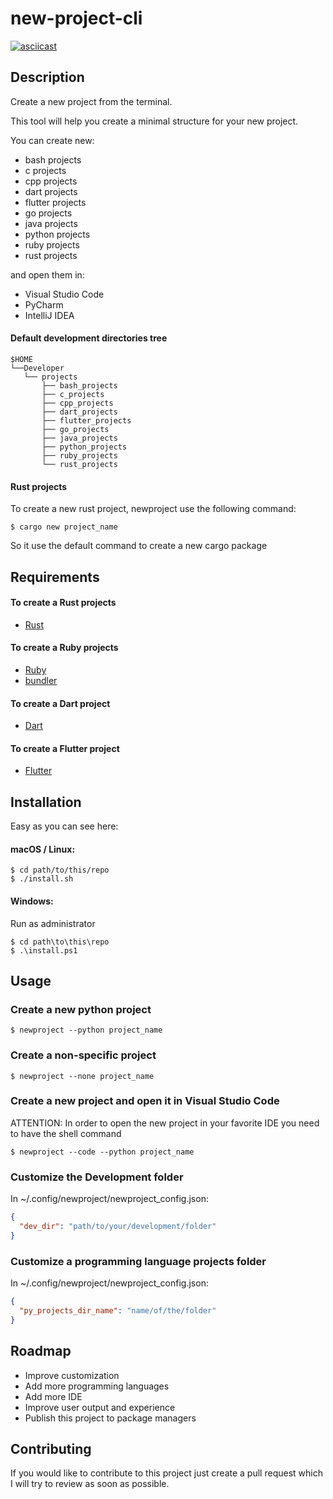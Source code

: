 # new-project-cli

[![asciicast](https://asciinema.org/a/Qf5FmiHBwkqpQCm6CDrEIMKEu.svg)](https://asciinema.org/a/Qf5FmiHBwkqpQCm6CDrEIMKEu)

## Description

Create a new project from the terminal.

This tool will help you create a minimal structure for your new project.

You can create new:

- bash projects
- c projects
- cpp projects
- dart projects
- flutter projects
- go projects
- java projects
- python projects
- ruby projects
- rust projects

and open them in:

- Visual Studio Code
- PyCharm
- IntelliJ IDEA

#### Default development directories tree

```
$HOME
└──Developer
   └── projects
       ├── bash_projects
       ├── c_projects 
       ├── cpp_projects
       ├── dart_projects
       ├── flutter_projects 
       ├── go_projects
       ├── java_projects
       ├── python_projects
       ├── ruby_projects
       └── rust_projects 
```

#### Rust projects

To create a new rust project, newproject use the following command:

```console
$ cargo new project_name
```

So it use the default command to create a new cargo package

## Requirements

#### To create a Rust projects

- [Rust](https://www.rust-lang.org/learn/get-started)

#### To create a Ruby projects

- [Ruby](https://www.ruby-lang.org/en/documentation/installation/)
- [bundler](https://rubygems.org/gems/bundler)

#### To create a Dart project

- [Dart](https://dart.dev/get-dart)

#### To create a Flutter project

- [Flutter](https://docs.flutter.dev/get-started/install)

## Installation

Easy as you can see here:

#### macOS / Linux:

```console
$ cd path/to/this/repo
$ ./install.sh
```

#### Windows:

Run as administrator

```console
$ cd path\to\this\repo
$ .\install.ps1
```

## Usage

### Create a new python project

```console
$ newproject --python project_name
```

### Create a non-specific project

```console
$ newproject --none project_name
```

### Create a new project and open it in Visual Studio Code

ATTENTION: In order to open the new project in your favorite IDE you need to have the shell command

```console
$ newproject --code --python project_name
```

### Customize the Development folder

In ~/.config/newproject/newproject_config.json:

```json
{
  "dev_dir": "path/to/your/development/folder"
}
```

### Customize a programming language projects folder

In ~/.config/newproject/newproject_config.json:

```json
{
  "py_projects_dir_name": "name/of/the/folder"
}
```

## Roadmap

- Improve customization
- Add more programming languages
- Add more IDE
- Improve user output and experience
- Publish this project to package managers

## Contributing

If you would like to contribute to this project just create a pull request which I will try to review as soon as
possible.